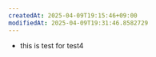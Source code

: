 ```yaml
---
createdAt: 2025-04-09T19:15:46+09:00
modifiedAt: 2025-04-09T19:31:46.8582729
---
```

- this is test for test4
